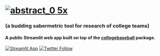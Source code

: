 # [![abstract_0 5x](https://user-images.githubusercontent.com/33358095/160667201-a78021e3-8fa1-4149-b634-e543017f772f.png)](https://share.streamlit.io/nathanblumenfeld/abstract/main/app.py)    
### (a budding sabermetric tool for research of college teams)     
#### A public Streamlit web app built on top of the [collegebaseball](https://github.com/nathanblumenfeld/collegebaseball) package.

<!-- badges: start -->
[![Streamlit App](https://static.streamlit.io/badges/streamlit_badge_black_white.svg)](https://share.streamlit.io/nathanblumenfeld/abstract/main/app.py)
[![Twitter Follow](https://img.shields.io/twitter/follow/blumenfeldnate?color=blue&label=%40blumenfeldnate&logo=twitter&style=for-the-badge)](https://twitter.com/blumenfeldnate)

<!-- badges: end -->
